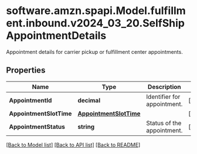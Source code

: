 # software.amzn.spapi.Model.fulfillment.inbound.v2024_03_20.SelfShipAppointmentDetails
Appointment details for carrier pickup or fulfillment center appointments.

## Properties

Name | Type | Description | Notes
------------ | ------------- | ------------- | -------------
**AppointmentId** | **decimal** | Identifier for appointment. | [optional] 
**AppointmentSlotTime** | [**AppointmentSlotTime**](AppointmentSlotTime.md) |  | [optional] 
**AppointmentStatus** | **string** | Status of the appointment. | [optional] 

[[Back to Model list]](../README.md#documentation-for-models) [[Back to API list]](../README.md#documentation-for-api-endpoints) [[Back to README]](../README.md)

